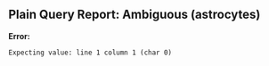 ## Plain Query Report: Ambiguous (astrocytes)

**Error:**
```
Expecting value: line 1 column 1 (char 0)
```